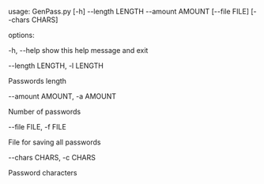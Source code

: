 usage: GenPass.py [-h] --length LENGTH --amount AMOUNT [--file FILE] [--chars CHARS]

options:

  -h, --help            show this help message and exit
  
  --length LENGTH, -l LENGTH
  
  Passwords length
                        
  --amount AMOUNT, -a AMOUNT
  
  Number of passwords
                        
  --file FILE, -f FILE  
  
  File for saving all passwords
  
  --chars CHARS, -c CHARS
  
  Password characters
